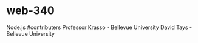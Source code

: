 # web-340
Node.js
#contributers
Professor Krasso - Bellevue University
David Tays - Bellevue University
